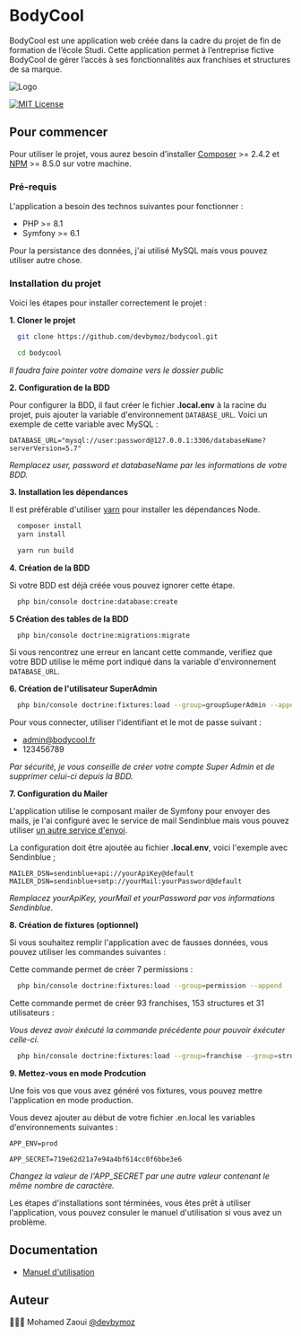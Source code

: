 # BodyCool
BodyCool est une application web créée dans la cadre du projet de fin de formation de l’école Studi. 
Cette application permet à l’entreprise fictive BodyCool de gérer l’accès à ses fonctionnalités aux franchises et structures de sa marque.

![Logo](https://bodycool.devbymoz.com/images/others/logo-bodycool.svg)

[![MIT License](https://img.shields.io/badge/License-MIT-green.svg)](https://choosealicense.com/licenses/mit/)

## Pour commencer
Pour utiliser le projet, vous aurez besoin d’installer [Composer](https://getcomposer.org/download/) >= 2.4.2 et [NPM](https://nodejs.org/en/download/) >= 8.5.0 sur votre machine.

### Pré-requis
L'application a besoin des technos suivantes pour fonctionner :
- PHP >= 8.1
- Symfony >= 6.1

Pour la persistance des données, j'ai utilisé MySQL mais vous pouvez utiliser autre chose.

### Installation du projet
Voici les étapes pour installer correctement le projet :

**1. Cloner le projet**
```bash
  git clone https://github.com/devbymoz/bodycool.git
```
```bash
  cd bodycool
```

*Il faudra faire pointer votre domaine vers le dossier public*

**2. Configuration de la BDD**

Pour configurer la BDD, il faut créer le fichier **.local.env** à la racine du projet, puis ajouter la variable d'environnement `DATABASE_URL`.
Voici un exemple de cette variable avec MySQL :

`DATABASE_URL="mysql://user:password@127.0.0.1:3306/databaseName?serverVersion=5.7"`

*Remplacez user, password et databaseName par les informations de votre BDD.*

**3. Installation les dépendances**

Il est préférable d'utiliser [yarn](https://classic.yarnpkg.com/lang/en/docs/install/#mac-stable) pour installer les dépendances Node.

```bash
  composer install
  yarn install
```
```bash
  yarn run build
```

**4. Création de la BDD**

Si votre BDD est déjà créée vous pouvez ignorer cette étape.
```bash
  php bin/console doctrine:database:create
```

**5 Création des tables de la BDD**
```bash
  php bin/console doctrine:migrations:migrate
```
Si vous rencontrez une erreur en lancant cette commande, verifiez que votre BDD utilise le même port indiqué dans la variable d'environnement `DATABASE_URL`.

**6. Création de l'utilisateur SuperAdmin**

```bash
  php bin/console doctrine:fixtures:load --group=groupSuperAdmin --append
```

Pour vous connecter, utiliser l'identifiant et le mot de passe suivant :
- admin@bodycool.fr
- 123456789

*Par sécurité, je vous conseille de créer votre compte Super Admin et de supprimer celui-ci depuis la BDD.*

**7. Configuration du Mailer**

L'application utilise le composant mailer de Symfony pour envoyer des mails, je l'ai configuré avec le service de mail Sendinblue mais vous pouvez utiliser [un autre service d'envoi](https://symfony.com/doc/current/mailer.html#transport-setup).

La configuration doit être ajoutée au fichier **.local.env**, voici l'exemple avec Sendinblue ;

`MAILER_DSN=sendinblue+api://yourApiKey@default`
`MAILER_DSN=sendinblue+smtp://yourMail:yourPassword@default`

*Remplacez yourApiKey, yourMail et yourPassword par vos informations Sendinblue.*


**8. Création de fixtures (optionnel)**

Si vous souhaitez remplir l'application avec de fausses données, vous pouvez utiliser les commandes suivantes :

Cette commande permet de créer 7 permissions :
```bash
  php bin/console doctrine:fixtures:load --group=permission --append
```

Cette commande permet de créer 93 franchises, 153 structures et 31 utilisateurs :

*Vous devez avoir éxécuté la commande précédente pour pouvoir éxécuter celle-ci.*
```bash
  php bin/console doctrine:fixtures:load --group=franchise --group=structure --group=user --append
```

**9. Mettez-vous en mode Prodcution**

Une fois vos que vous avez généré vos fixtures, vous pouvez mettre l'application en mode production.

Vous devez ajouter au début de votre fichier .en.local les variables d'environnements suivantes :

`APP_ENV=prod`

`APP_SECRET=719e62d21a7e94a4bf614cc0f6bbe3e6`

*Changez la valeur de l'APP_SECRET par une autre valeur contenant le même nombre de caractère.*


Les étapes d'installations sont términées, vous êtes prêt à utiliser l'application, vous pouvez consuler le manuel d'utilisation si vous avez un problème.
## Documentation

- [Manuel d'utilisation ](https://github.com/devbymoz/bodycool/tree/main/assets/pdf/documentation-bodycool.pdf)


## Auteur

👨🏻‍💻 Mohamed Zaoui [@devbymoz](https://github.com/devbymoz)